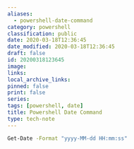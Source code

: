 ```yaml
---
aliases:
  - powershell-date-command
category: powershell
classification: public
date: 2020-03-18T12:36:45
date_modified: 2020-03-18T12:36:45
draft: false
id: 20200318123645
image: 
links: 
local_archive_links: 
pinned: false
print: false
series: 
tags: [powershell, date]
title: Powershell Date Command
type: tech-note
---
```


```sh
Get-Date -Format "yyyy-MM-dd HH:mm:ss"
```

